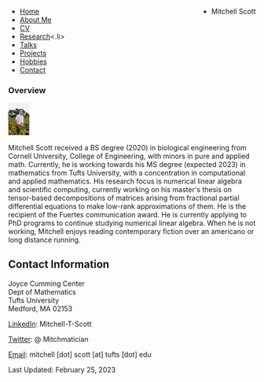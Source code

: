 <html lang="en-US">
<head>
<title>M.T. Scott (academic portfolio)</title>
<meta name="viewport" content="width=device-width, initial-scale=1">
<style>
th, td {
  border-style: none;

body {
  margin: 0;
  font-family: Arial, Helvetica, sans-serif;
}

ul {
  list-style-type: none;
  margin: 0;
  padding: 0;
  overflow: hidden;
  background-color: #333;
}

li {
  float: left;
}

li a {
  display: block;
  color: white;
  text-align: center;
  padding: 14px 16px;
  text-decoration: none;
}

li a:hover {
  background-color: #111;
}
  /* Change the link color to #111 (black) on hover */
li a:hover {
  background-color: #111;
}
.active {
  background-color: #04AA6D;
}
  li {
  border-right: 1px solid #bbb;
}

li:last-child {
  border-right: none;
}

</style>
</head>
<body>
  
 <ul>
   <li style="float:right">Mitchell Scott</li>
   <li><a href="mtscott.github.io/index.md">Home</a></li>
   <li><a href="/about.html">About Me</a></li>
   <li><a href="/vita.html">CV</a></lui>
   <li><a href="/research.html">Research</a><.li>
   <li><a href="/talks.html">Talks</a></li>
   <li><a href="/projects.html">Projects</a></li>
   <li><a href="/hobbies.html">Hobbies</a></li>
   <li><a href="/contact.html">Contact</a></li>
 </ul>


  <section>
  
  <article>
    <h1>Overview</h1>
<img src="ProfessionalHeadshot.jpg" alt="Headshot" style="width:43.2px;height:64.8px;" style="text-align:center;">
<p>Mitchell Scott received a BS degree (2020) in biological engineering from Cornell University, College of Engineering, with minors in pure and applied math. Currently, he is working towards his MS degree (expected 2023) in mathematics from Tufts University, with a concentration in computational and applied mathematics. His research focus is numerical linear algebra and scientific computing, currently working on his master's thesis on tensor-based decompositions of matrices arising from fractional partial differential equations to make low-rank approximations of them. He is the recipient of the Fuertes communication award. He is currently applying to PhD programs to continue studying numerical linear algebra. When he is not working, Mitchell enjoys reading contemporary fiction over an americano or long distance running. </p>
  </article>
<article>
<h2>Contact Information</h2>
    <p> Joyce Cumming Center<br>
        Dept of Mathematics<br>
        Tufts University<br>
      Medford, MA 02153</p>
    <p> <a href="https://www.linkedin.com/in/mitchell-t-scott/" target="_blank"> LinkedIn</a>: Mitchell-T-Scott
    </p>
    <p> <a href="https://twitter.com/mitchmatician" target="_blank"> Twitter</a>: @ Mitchmatician
    </p>
    <p> <a href="mailto:mitchell.scott@tufts.edu">Email</a>: mitchell [dot] scott [at] tufts [dot] edu
    </p>
  </article>
</section>

<footer>
  Last Updated: February 25, 2023
</footer>

</body>
</html>
